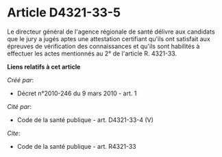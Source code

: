 # Article D4321-33-5

Le directeur général de l'agence régionale de santé délivre aux candidats que le jury a jugés aptes une attestation
certifiant qu'ils ont satisfait aux épreuves de vérification des connaissances et qu'ils sont habilités à effectuer les actes
mentionnés au 2° de l'article R. 4321-33.

**Liens relatifs à cet article**

_Créé par_:

  - Décret n°2010-246 du 9 mars 2010 - art. 1

_Cité par_:

  - Code de la santé publique - art. D4321-33-4 (V)

_Cite_:

  - Code de la santé publique - art. R4321-33
